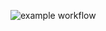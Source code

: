 ![example workflow](https://github.com/MarkinIA/java-project-78/actions/workflows/main.yml/badge.svg)